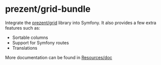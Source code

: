 prezent/grid-bundle
===================

Integrate the [prezent/grid](https://github.com/Prezent/prezent-grid) library into Symfony. It also provides a few extra
features such as:

* Sortable columns
* Support for Symfony routes
* Translations

More documentation can be found in [Resources/doc](Resources/doc/index.md)
